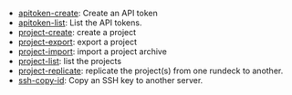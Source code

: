 * [apitoken-create](commands/apitoken-create/index.html): Create an API token
* [apitoken-list](commands/apitoken-list/index.html): List the API tokens.
* [project-create](commands/project-create/index.html): create a project
* [project-export](commands/project-export/index.html): export a project
* [project-import](commands/project-import/index.html): import a project archive
* [project-list](commands/project-list/index.html): list the projects
* [project-replicate](commands/project-replicate/index.html): replicate the project(s) from one rundeck to another.
* [ssh-copy-id](commands/ssh-copy-id/index.html): Copy an SSH key to another server.
